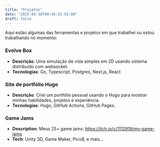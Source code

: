 ```yaml
---
title: "Projetos"
date: "2025-04-30T00:46:33-03:00"
draft: false
---
```


Aqui estão algumas das ferramentas e projetos em que trabalhei ou estou trabalhando no momento:

### **Evolve Box**

- **Descrição**: Uma simulação de vida simples em 2D usando sistema distribuído com websocket.
- **Tecnologias**: Go, Typescript, Postgres, Next.js, React

### **Site de portfólio Hugo**

- **Descrição**: Criei um portfólio pessoal usando o Hugo para mostrar minhas habilidades, projetos e experiência.
- **Tecnologias**: Hugo, GitHub Actions, GitHub Pages.

### **Game Jams**

- **Description**: Meus 25+ game jams: https://itch.io/c/1112919/my-game-jams
- **Tech**: Unity 3D, Game Maker, Pico8, e mais...
